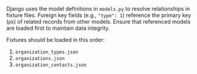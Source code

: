 Django uses the model definitions in `models.py` to resolve relationships in fixture files.
Foreign key fields (e.g., `"type": 1`) reference the primary key (`pk`) of related records 
from other models. Ensure that referenced models are loaded first to maintain data integrity.

Fixtures should be loaded in this order:
1. `organization_types.json`
2. `organizations.json`
3. `organization_contacts.json`